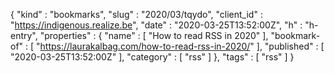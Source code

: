 {
  "kind" : "bookmarks",
  "slug" : "2020/03/tqydo",
  "client_id" : "https://indigenous.realize.be",
  "date" : "2020-03-25T13:52:00Z",
  "h" : "h-entry",
  "properties" : {
    "name" : [ "How to read RSS in 2020" ],
    "bookmark-of" : [ "https://laurakalbag.com/how-to-read-rss-in-2020/" ],
    "published" : [ "2020-03-25T13:52:00Z" ],
    "category" : [ "rss" ]
  },
  "tags" : [ "rss" ]
}
